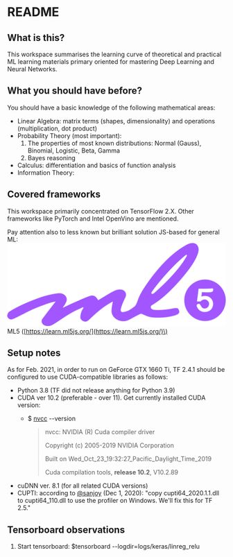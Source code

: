 # README

## What is this?

This workspace summarises the learning curve of theoretical and practical ML learning materials primary oriented for mastering Deep Learning and Neural Networks.

## What you should have before?

You should have a basic knowledge of the following mathematical areas:

* Linear Algebra: matrix terms \(shapes, dimensionality\) and operations \(multiplication, dot product\) 
* Probability Theory \(most important\):
  1. The properties of most known distributions: Normal \(Gauss\), Binomial, Logistic, Beta, Gamma
  2. Bayes reasoning
* Calculus: differentiation and basics of function analysis
* Information Theory:   

## Covered frameworks

This workspace primarily concentrated on TensorFlow 2.X. Other frameworks like PyTorch and Intel OpenVino are mentioned. 

Pay attention also to less known but brilliant solution JS-based for general ML:  ![](.gitbook/assets/ml5.png) ML5 \([https://learn.ml5js.org/](https://learn.ml5js.org/)\)

## Setup notes

As for Feb. 2021, in order to run on GeForce GTX 1660 Ti, TF 2.4.1 should be configured to use CUDA-compatible libraries as follows: 

* Python 3.8 \(TF did not release anything for Python 3.9\) 
* CUDA ver 10.2 \(preferable - over 11\). Get currently installed CUDA version:
  * $ [nvcc](https://docs.nvidia.com/cuda/cuda-compiler-driver-nvcc/#introduction) --version 

    > nvcc: NVIDIA \(R\) Cuda compiler driver 
    >
    > Copyright \(c\) 2005-2019 NVIDIA Corporation 
    >
    > Built on Wed\_Oct\_23\_19:32:27\_Pacific\_Daylight\_Time\_2019 
    >
    > Cuda compilation tools, **release 10.2**, V10.2.89
* cuDNN ver. 8.1 \(for all related CUDA versions\)
* CUPTI: according to [@sanjoy](https://github.com/tensorflow/tensorflow/issues/43030) \(Dec 1, 2020\): "copy cupti64\_2020.1.1.dll to cupti64\_110.dll to use the profiler on Windows. We'll fix this for TF 2.5."

## Tensorboard observations

1. Start tensorboard: $tensorboard --logdir=logs/keras/linreg\_relu

